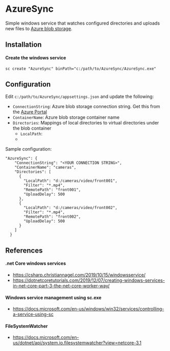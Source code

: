 ﻿# AzureSync
Simple windows service that watches configured directories and uploads new files to [Azure blob storage](https://azure.microsoft.com/en-us/services/storage/blobs/).

## Installation
#### Create the windows service
```
sc create "AzureSync" binPath="c:/path/to/AzureSync/AzureSync.exe"
```

## Configuration
Edit `c:/path/to/AzureSync/appsettings.json` and update the following:
  - `ConnectionString`: Azure blob storage connection string. Get this from the [Azure Portal](https://portal.azure.com)
  - `ContainerName`: Azure blob storage container name
  - `Directories`: Mappings of local directories to virtual directories under the blob container
    - `LocalPath`:
    - 

Sample configuration:
```
"AzureSync": {
    "ConnectionString": "<YOUR CONNECTION STRING>",
    "ContainerName": "cameras",
    "Directories": [
      {
        "LocalPath": "d:/cameras/video/front001",
        "Filter": "*.mp4",
        "RemotePath": "front001",
        "UploadDelay": 500
      },
      {
        "LocalPath": "d:/cameras/video/front002",
        "Filter": "*.mp4",
        "RemotePath": "front002",
        "UploadDelay": 500
      }
    ]
  }
```


## References
#### .net Core windows services
  - https://csharp.christiannagel.com/2019/10/15/windowsservice/
  - https://dotnetcoretutorials.com/2019/12/07/creating-windows-services-in-net-core-part-3-the-net-core-worker-way/

#### Windows service management using sc.exe
  - https://docs.microsoft.com/en-us/windows/win32/services/controlling-a-service-using-sc

#### FileSystemWatcher
  - https://docs.microsoft.com/en-us/dotnet/api/system.io.filesystemwatcher?view=netcore-3.1
